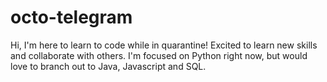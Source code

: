 # octo-telegram

Hi, I'm here to learn to code while in quarantine! Excited to learn new skills and collaborate with others. I'm focused on Python right now, but would love to branch out to Java, Javascript and SQL.
